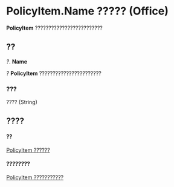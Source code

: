 
# PolicyItem.Name ????? (Office)

 **PolicyItem** ?????????????????????????


## ??

 _?_. **Name**

 _?_ **PolicyItem** ???????????????????????


### ???

???? (String)


## ????


#### ??


[PolicyItem ??????](aced7bdc-8ef7-2621-f188-f3c1d44ab6dc.md)
#### ????????


[PolicyItem ???????????](http://msdn.microsoft.com/library/a2e43e08-64bb-f052-78a2-0618e2df46fc%28Office.15%29.aspx)